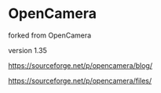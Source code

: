 # OpenCamera
forked from OpenCamera

version 1.35

https://sourceforge.net/p/opencamera/blog/

https://sourceforge.net/p/opencamera/files/

